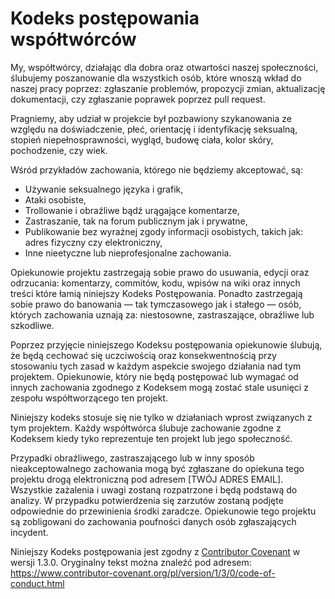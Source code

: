 # Kodeks postępowania współtwórców

My, współtwórcy, działając dla dobra oraz otwartości naszej społeczności, ślubujemy poszanowanie dla wszystkich osób, które wnoszą wkład do naszej pracy poprzez: zgłaszanie problemów, propozycji zmian, aktualizację dokumentacji, czy zgłaszanie poprawek poprzez pull request.

Pragniemy, aby udział w projekcie był pozbawiony szykanowania ze względu na doświadczenie, płeć, orientację i identyfikację seksualną, stopień niepełnosprawności, wygląd, budowę ciała, kolor skóry, pochodzenie, czy wiek.

Wśród przykładów zachowania, którego nie będziemy akceptować, są:

  * Używanie seksualnego języka i grafik,
  * Ataki osobiste,
  * Trollowanie i obraźliwe bądź urągające komentarze,
  * Zastraszanie, tak na forum publicznym jak i prywatne,
  * Publikowanie bez wyraźnej zgody informacji osobistych, takich jak: adres fizyczny czy elektroniczny,
  * Inne nieetyczne lub nieprofesjonalne zachowania.

Opiekunowie projektu zastrzegają sobie prawo do usuwania, edycji oraz odrzucania: komentarzy, commitów, kodu, wpisów na wiki oraz innych treści które łamią niniejszy Kodeks Postępowania. Ponadto zastrzegają sobie prawo do banowania — tak tymczasowego jak i stałego — osób, których zachowania uznają za: niestosowne, zastraszające, obraźliwe lub szkodliwe.

Poprzez przyjęcie niniejszego Kodeksu postępowania opiekunowie ślubują, że będą cechować się uczciwością oraz konsekwentnością przy stosowaniu tych zasad w każdym aspekcie swojego działania nad tym projektem. Opiekunowie, który nie będą postępować lub wymagać od innych zachowania zgodnego z Kodeksem mogą zostać stale usunięci z zespołu współtworzącego ten projekt.

Niniejszy kodeks stosuje się nie tylko w działaniach wprost związanych z tym projektem. Każdy współtwórca ślubuje zachowanie zgodne z Kodeksem kiedy tyko reprezentuje ten projekt lub jego społeczność.

Przypadki obraźliwego, zastraszającego lub w inny sposób nieakceptowalnego zachowania mogą być zgłaszane do opiekuna tego projektu drogą elektroniczną pod adresem [TWÓJ ADRES EMAIL]. Wszystkie zażalenia i uwagi zostaną rozpatrzone i będą podstawą do analizy. W przypadku potwierdzenia się zarzutów zostaną podjęte odpowiednie do przewinienia środki zaradcze. Opiekunowie tego projektu są zobligowani do zachowania poufności danych osób zgłaszających incydent.

Niniejszy Kodeks postępowania jest zgodny z [Contributor Covenant](https://www.contributor-covenant.org) w wersji 1.3.0. Oryginalny tekst można znaleźć pod adresem: https://www.contributor-covenant.org/pl/version/1/3/0/code-of-conduct.html

